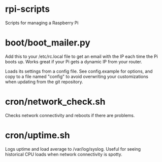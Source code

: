 rpi-scripts
===========

Scripts for managing a Raspberry Pi

boot/boot_mailer.py
===================
Add this to your /etc/rc.local file to get an email with the IP each time the Pi boots up. Works great if your Pi gets a dynamic IP from your router.

Loads its settings from a config file. See config.example for options, and copy to a file named "config" to avoid overwriting your customizations when updating from the git repository.

cron/network_check.sh
=====================
Checks network connectivity and reboots if there are problems.

cron/uptime.sh
==============
Logs uptime and load average to /var/log/syslog. Useful for seeing historical CPU loads when network connectivity is spotty.